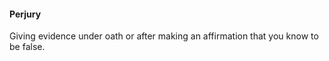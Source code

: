 ####  Perjury

Giving evidence under oath or after making an affirmation that you know to be
false.

